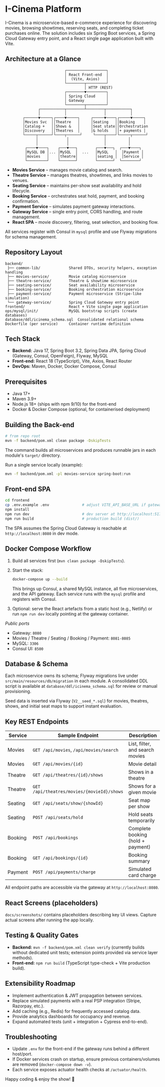 # I-Cinema Platform

I-Cinema is a microservice-based e-commerce experience for discovering movies, browsing showtimes, reserving seats, and completing ticket purchases online. The solution includes six Spring Boot services, a Spring Cloud Gateway entry point, and a React single page application built with Vite.

## Architecture at a Glance

```
                           ┌──────────────────┐
                           │ React Front-end  │
                           │  (Vite, Axios)   │
                           └────────┬─────────┘
                                    │ HTTP (REST)
                           ┌────────▼─────────┐
                           │ Spring Cloud     │
                           │ Gateway          │
                           └────────┬─────────┘
               ┌───────────┬────────┴────────┬───────────┐
               │           │                 │           │
        ┌──────▼─────┐┌────▼─────┐     ┌─────▼────┐┌─────▼─────┐
        │Movies Svc  ││Theatre   │     │Seating   ││Booking    │
        │Catalog +   ││Shows &   │     │Seat state││Orchestration
        │Discovery   ││Theatres  │     │& holds   ││+ payments │
        └─────┬──────┘└────┬──────┘     └────┬────┘└─────┬──────┘
              │             │                │          │
              │             │                │          │
         ┌────▼────┐    ┌───▼───┐        ┌───▼───┐  ┌───▼────┐
         │MySQL DB │... │MySQL  │  ...   │MySQL   │  │Payment │
         │movies   │    │theatre│        │seating │  │Service │
         └─────────┘    └───────┘        └───────┘  └────────┘
```

- **Movies Service** – manages movie catalog and search.
- **Theatre Service** – manages theatres, showtimes, and links movies to venues.
- **Seating Service** – maintains per-show seat availability and hold lifecycle.
- **Booking Service** – orchestrates seat hold, payment, and booking confirmation.
- **Payment Service** – simulates payment gateway interactions.
- **Gateway Service** – single entry point, CORS handling, and route management.
- **React SPA** – movie discovery, filtering, seat selection, and booking flow.

All services register with Consul in `mysql` profile and use Flyway migrations for schema management.

## Repository Layout

```
backend/
 ├── common-lib/             Shared DTOs, security helpers, exception handling
 ├── movies-service/         Movie catalog microservice
 ├── theatre-service/        Theatre & showtime microservice
 ├── seating-service/        Seat availability microservice
 ├── booking-service/        Booking orchestration microservice
 ├── payment-service/        Payment microservice (Stripe-like simulation)
 └── gateway-service/        Spring Cloud Gateway entry point
frontend/                    React + Vite single page application
ops/mysql/init/              MySQL bootstrap scripts (create databases)
database/ddl/icinema_schema.sql  Consolidated relational schema
Dockerfile (per service)     Container runtime definition
```

## Tech Stack

- **Backend:** Java 17, Spring Boot 3.2, Spring Data JPA, Spring Cloud (Gateway, Consul, OpenFeign), Flyway, MySQL
- **Front-end:** React 18 (TypeScript), Vite, Axios, React Router
- **DevOps:** Maven, Docker, Docker Compose, Consul

## Prerequisites

- Java 17+
- Maven 3.9+
- Node.js 18+ (ships with npm 9/10) for the front-end
- Docker & Docker Compose (optional, for containerised deployment)

## Building the Back-end

```bash
# from repo root
mvn -f backend/pom.xml clean package -DskipTests
```

The command builds all microservices and produces runnable jars in each module's `target/` directory.

Run a single service locally (example):

```bash
mvn -f backend/pom.xml -pl movies-service spring-boot:run
```

## Front-end SPA

```bash
cd frontend
cp .env.example .env               # adjust VITE_API_BASE_URL if gateway runs elsewhere
npm install
npm run dev                        # dev server at http://localhost:5173
npm run build                      # production build (dist/)
```

The SPA assumes the Spring Cloud Gateway is reachable at `http://localhost:8080` in dev mode.

## Docker Compose Workflow

1. Build all services first (`mvn clean package -DskipTests`).
2. Start the stack:

   ```bash
   docker-compose up --build
   ```

   This brings up Consul, a shared MySQL instance, all five microservices, and the API gateway. Each service runs with the `mysql` profile and registers with Consul.

3. Optional: serve the React artefacts from a static host (e.g., Netlify) or run `npm run dev` locally pointing at the gateway container.

_Public ports_

- Gateway: `8080`
- Movies / Theatre / Seating / Booking / Payment: `8081-8085`
- MySQL: `3306`
- Consul UI: `8500`

## Database & Schema

Each microservice owns its schema; Flyway migrations live under `src/main/resources/db/migration` in each module. A consolidated DDL script is available at `database/ddl/icinema_schema.sql` for review or manual provisioning.

Seed data is inserted via Flyway (`V2__seed_*.sql`) for movies, theatres, shows, and initial seat maps to support instant evaluation.

## Key REST Endpoints

| Service           | Sample Endpoint                             | Description                              |
| ----------------- | ------------------------------------------- | ---------------------------------------- |
| Movies            | `GET /api/movies`, `/api/movies/search`      | List, filter, and search movies          |
| Movies            | `GET /api/movies/{id}`                       | Movie detail                             |
| Theatre           | `GET /api/theatres/{id}/shows`               | Shows in a theatre                       |
| Theatre           | `GET /api/theatres/movies/{movieId}/shows`   | Shows for a given movie                  |
| Seating           | `GET /api/seats/show/{showId}`               | Seat map per show                        |
| Seating           | `POST /api/seats/hold`                       | Hold seats temporarily                   |
| Booking           | `POST /api/bookings`                         | Complete booking (hold + payment)        |
| Booking           | `GET /api/bookings/{id}`                     | Booking summary                          |
| Payment           | `POST /api/payments/charge`                  | Simulated card charge                    |

All endpoint paths are accessible via the gateway at `http://localhost:8080`.

## React Screens (placeholders)

`docs/screenshots/` contains placeholders describing key UI views. Capture actual screens after running the app locally.

## Testing & Quality Gates

- **Backend:** `mvn -f backend/pom.xml clean verify` (currently builds without dedicated unit tests; extension points provided via service layer methods).
- **Front-end:** `npm run build` (TypeScript type-check + Vite production build).

## Extensibility Roadmap

- Implement authentication & JWT propagation between services.
- Replace simulated payments with a real PSP integration (Stripe, Razorpay, etc.).
- Add caching (e.g., Redis) for frequently accessed catalog data.
- Provide analytics dashboards for occupancy and revenue.
- Expand automated tests (unit + integration + Cypress end-to-end).

## Troubleshooting

- Update `.env` for the front-end if the gateway runs behind a different host/port.
- If Docker services crash on startup, ensure previous containers/volumes are removed (`docker-compose down -v`).
- Each service exposes actuator health checks at `/actuator/health`.

Happy coding & enjoy the show! 🍿
